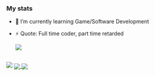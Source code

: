 ### My stats


- 🌱 I’m currently learning Game/Software Development
- ⚡ Quote: Full time coder, part time retarded

  <img src="https://github-readme-stats.vercel.app/api?username=lebyleafy&theme=dark&show_icons=true">
<br>
  <img src="https://github-readme-stats.vercel.app/api/top-langs/?username=lebyleafy&theme=dark&layout=compact&langs_count=6">



<a href="https://github.com/anuraghazra/github-readme-stats">
  <img align="center" src="https://github-readme-stats.vercel.app/api/pin/?username=anuraghazra&repo=github-readme-stats" />
</a>
<a href="https://github.com/anuraghazra/convoychat">
  <img align="center" src="https://github-readme-stats.vercel.app/api/pin/?username=anuraghazra&repo=convoychat" />
</a>
